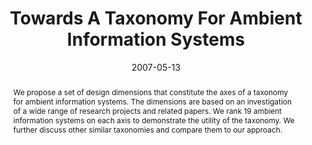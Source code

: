 ---
abstract: We propose a set of design dimensions that constitute the axes of a taxonomy
  for ambient information systems. The dimensions are based on an investigation of
  a wide range of research projects and related papers. We rank 19 ambient information
  systems on each axis to demonstrate the utility of the taxonomy. We further discuss
  other similar taxonomies and compare them to our approach.
authors:
- Martin Tomitsch
- Karin Kappel
- Andreas Lehner
- Thomas Grechenig
date: '2007-05-13'
featured: false
links:
- name: Publik
  url: https://publik.tuwien.ac.at/showentry.php?ID=141748&lang=2
publication_types:
- '1'
publishDate: '2007-05-13'
title: Towards A Taxonomy For Ambient Information Systems
url_pdf: http://publik.tuwien.ac.at/files/hidden/pub-inf_5379_A_14139abf4dda717023e6d93a1a94356d.pdf
---